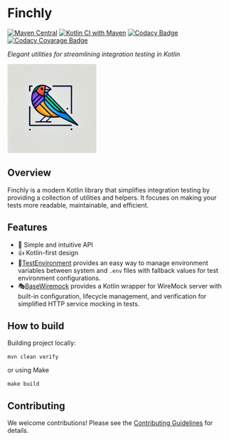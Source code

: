 # Finchly

[![Maven Central](https://img.shields.io/maven-central/v/me.kpavlov.finchly/root)](https://repo1.maven.org/maven2/me/kpavlov/finchly/)
[![Kotlin CI with Maven](https://github.com/kpavlov/finchly/actions/workflows/maven.yml/badge.svg?branch=main)](https://github.com/kpavlov/finchly/actions/workflows/maven.yml)
[![Codacy Badge](https://app.codacy.com/project/badge/Grade/3aa0b5847e70494d9795ff98aa14b386)](https://app.codacy.com/gh/kpavlov/finchly/dashboard?utm_source=gh&utm_medium=referral&utm_content=&utm_campaign=Badge_grade)
[![Codacy Covarage Badge](https://app.codacy.com/project/badge/Coverage/3aa0b5847e70494d9795ff98aa14b386)](https://app.codacy.com/gh/kpavlov/finchly/dashboard?utm_source=gh&utm_medium=referral&utm_content=&utm_campaign=Badge_coverage)

_Elegant utilities for streamlining integration testing in Kotlin_

<img src="docs/finchly-logo.webp" alt="Logo" height="200" width="200">

## Overview

Finchly is a modern Kotlin library that simplifies integration testing by providing a collection of utilities and helpers. It focuses on making your tests more readable, maintainable, and efficient.


## Features

- 🚀 Simple and intuitive API
- 👍 Kotlin-first design
- 🎪[TestEnvironment](docs/TestEnvironment.md) provides an easy way to manage environment variables between system and `.env` files with fallback values for test environment configurations.
- 🎭[BaseWiremock](docs/Wiremock.md) provides a Kotlin wrapper for WireMock server with built-in configuration, lifecycle management, and verification for simplified HTTP service mocking in tests.

## How to build

Building project locally:
```shell
mvn clean verify
```
or using Make
```shell
make build
```

## Contributing
We welcome contributions! Please see the [Contributing Guidelines](CONTRIBUTING.md) for details.

